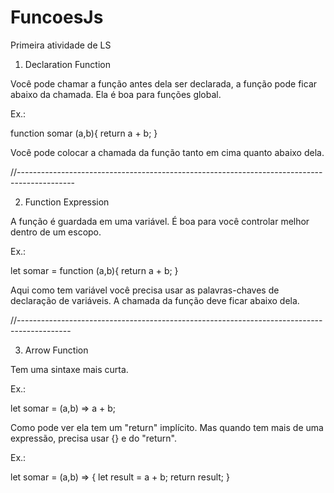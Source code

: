 # FuncoesJs
Primeira atividade de LS


1. Declaration Function

Você pode chamar a função antes dela ser declarada, a função pode ficar abaixo da chamada.
Ela é boa para funções global.

Ex.:

function somar (a,b){
  return a + b;
}

Você pode colocar a chamada da função tanto em cima quanto abaixo dela.

//--------------------------------------------------------------------------------------------

2. Function Expression

A função é guardada em uma variável.
É boa para você controlar melhor dentro de um escopo.

Ex.:

let somar = function (a,b){
  return a + b;
}

Aqui como tem variável você precisa usar as palavras-chaves de declaração de variáveis.
A chamada da função deve ficar abaixo dela.

//-------------------------------------------------------------------------------------------

3. Arrow Function

Tem uma sintaxe mais curta.

Ex.:

let somar = (a,b) => a + b;

Como pode ver ela tem um "return" implícito.
Mas quando tem mais de uma expressão, precisa usar {} e do "return".

Ex.:

let somar = (a,b) => {
  let result = a + b;
  return result;
}
